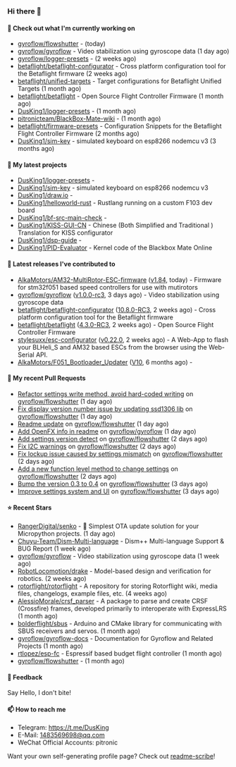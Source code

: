 ### Hi there 👋

#### 👷 Check out what I'm currently working on

- [gyroflow/flowshutter](https://github.com/gyroflow/flowshutter) -  (today)
- [gyroflow/gyroflow](https://github.com/gyroflow/gyroflow) - Video stabilization using gyroscope data (1 day ago)
- [gyroflow/logger-presets](https://github.com/gyroflow/logger-presets) -  (2 weeks ago)
- [betaflight/betaflight-configurator](https://github.com/betaflight/betaflight-configurator) - Cross platform configuration tool for the Betaflight firmware (2 weeks ago)
- [betaflight/unified-targets](https://github.com/betaflight/unified-targets) - Target configurations for Betaflight Unified Targets (1 month ago)
- [betaflight/betaflight](https://github.com/betaflight/betaflight) - Open Source Flight Controller Firmware (1 month ago)
- [DusKing1/logger-presets](https://github.com/DusKing1/logger-presets) -  (1 month ago)
- [pitronicteam/BlackBox-Mate-wiki](https://github.com/pitronicteam/BlackBox-Mate-wiki) -  (1 month ago)
- [betaflight/firmware-presets](https://github.com/betaflight/firmware-presets) - Configuration Snippets for the Betaflight Flight Controller Firmware (2 months ago)
- [DusKing1/sim-key](https://github.com/DusKing1/sim-key) - simulated keyboard on esp8266 nodemcu v3 (3 months ago)

#### 🌱 My latest projects

- [DusKing1/logger-presets](https://github.com/DusKing1/logger-presets) - 
- [DusKing1/sim-key](https://github.com/DusKing1/sim-key) - simulated keyboard on esp8266 nodemcu v3
- [DusKing1/draw.io](https://github.com/DusKing1/draw.io) - 
- [DusKing1/helloworld-rust](https://github.com/DusKing1/helloworld-rust) - Rustlang running on a custom F103 dev board
- [DusKing1/bf-src-main-check](https://github.com/DusKing1/bf-src-main-check) - 
- [DusKing1/KISS-GUI-CN](https://github.com/DusKing1/KISS-GUI-CN) - Chinese (Both Simplified and Traditional ) Translation for KISS configurator
- [DusKing1/dsp-guide](https://github.com/DusKing1/dsp-guide) - 
- [DusKing1/PID-Evaluator](https://github.com/DusKing1/PID-Evaluator) - Kernel code of the Blackbox Mate Online

#### 🔭 Latest releases I've contributed to

- [AlkaMotors/AM32-MultiRotor-ESC-firmware](https://github.com/AlkaMotors/AM32-MultiRotor-ESC-firmware) ([v1.84](https://github.com/AlkaMotors/AM32-MultiRotor-ESC-firmware/releases/tag/v1.84), today) - Firmware for stm32f051 based speed controllers for use with mutirotors
- [gyroflow/gyroflow](https://github.com/gyroflow/gyroflow) ([v1.0.0-rc3](https://github.com/gyroflow/gyroflow/releases/tag/v1.0.0-rc3), 3 days ago) - Video stabilization using gyroscope data
- [betaflight/betaflight-configurator](https://github.com/betaflight/betaflight-configurator) ([10.8.0-RC3](https://github.com/betaflight/betaflight-configurator/releases/tag/10.8.0-RC3), 2 weeks ago) - Cross platform configuration tool for the Betaflight firmware
- [betaflight/betaflight](https://github.com/betaflight/betaflight) ([4.3.0-RC3](https://github.com/betaflight/betaflight/releases/tag/4.3.0-RC3), 2 weeks ago) - Open Source Flight Controller Firmware
- [stylesuxx/esc-configurator](https://github.com/stylesuxx/esc-configurator) ([v0.22.0](https://github.com/stylesuxx/esc-configurator/releases/tag/v0.22.0), 2 weeks ago) - A Web-App to flash your BLHeli_S and AM32 based ESCs from the browser using the Web-Serial API.
- [AlkaMotors/F051_Bootloader_Updater](https://github.com/AlkaMotors/F051_Bootloader_Updater) ([V10](https://github.com/AlkaMotors/F051_Bootloader_Updater/releases/tag/V10), 6 months ago) - 

#### 🔨 My recent Pull Requests

- [Refactor settings write method, avoid hard-coded writing](https://github.com/gyroflow/flowshutter/pull/25) on [gyroflow/flowshutter](https://github.com/gyroflow/flowshutter) (1 day ago)
- [Fix display version number issue by updating ssd1306 lib](https://github.com/gyroflow/flowshutter/pull/24) on [gyroflow/flowshutter](https://github.com/gyroflow/flowshutter) (1 day ago)
- [Readme update](https://github.com/gyroflow/flowshutter/pull/23) on [gyroflow/flowshutter](https://github.com/gyroflow/flowshutter) (1 day ago)
- [Add OpenFX info in readme](https://github.com/gyroflow/gyroflow/pull/185) on [gyroflow/gyroflow](https://github.com/gyroflow/gyroflow) (1 day ago)
- [Add settings version detect](https://github.com/gyroflow/flowshutter/pull/22) on [gyroflow/flowshutter](https://github.com/gyroflow/flowshutter) (2 days ago)
- [Fix I2C warnings](https://github.com/gyroflow/flowshutter/pull/21) on [gyroflow/flowshutter](https://github.com/gyroflow/flowshutter) (2 days ago)
- [Fix lockup issue caused by settings mismatch](https://github.com/gyroflow/flowshutter/pull/20) on [gyroflow/flowshutter](https://github.com/gyroflow/flowshutter) (2 days ago)
- [Add a new function level method to change settings](https://github.com/gyroflow/flowshutter/pull/19) on [gyroflow/flowshutter](https://github.com/gyroflow/flowshutter) (2 days ago)
- [Bump the version 0.3 to 0.4](https://github.com/gyroflow/flowshutter/pull/18) on [gyroflow/flowshutter](https://github.com/gyroflow/flowshutter) (3 days ago)
- [Improve settings system and UI](https://github.com/gyroflow/flowshutter/pull/17) on [gyroflow/flowshutter](https://github.com/gyroflow/flowshutter) (3 days ago)

#### ⭐ Recent Stars

- [RangerDigital/senko](https://github.com/RangerDigital/senko) - 🦊 Simplest OTA update solution for your Micropython projects. (1 day ago)
- [Chuyu-Team/Dism-Multi-language](https://github.com/Chuyu-Team/Dism-Multi-language) - Dism&#43;&#43; Multi-language Support &amp; BUG Report (1 week ago)
- [gyroflow/gyroflow](https://github.com/gyroflow/gyroflow) - Video stabilization using gyroscope data (1 week ago)
- [RobotLocomotion/drake](https://github.com/RobotLocomotion/drake) - Model-based design and verification for robotics. (2 weeks ago)
- [rotorflight/rotorflight](https://github.com/rotorflight/rotorflight) - A repository for storing Rotorflight wiki, media files, changelogs, example files, etc. (4 weeks ago)
- [AlessioMorale/crsf_parser](https://github.com/AlessioMorale/crsf_parser) - A package to parse and create CRSF (Crossfire) frames, developed primarily to interoperate with ExpressLRS (1 month ago)
- [bolderflight/sbus](https://github.com/bolderflight/sbus) - Arduino and CMake library for communicating with SBUS receivers and servos. (1 month ago)
- [gyroflow/gyroflow-docs](https://github.com/gyroflow/gyroflow-docs) - Documentation for Gyroflow and Related Projects (1 month ago)
- [rtlopez/esp-fc](https://github.com/rtlopez/esp-fc) - Espressif based budget flight controller (1 month ago)
- [gyroflow/flowshutter](https://github.com/gyroflow/flowshutter) -  (1 month ago)

#### 💬 Feedback

Say Hello, I don't bite!

#### 📫 How to reach me

- Telegram: https://t.me/DusKing
- E-Mail: 1483569698@qq.com
- WeChat Official Accounts: pitronic

Want your own self-generating profile page? Check out [readme-scribe](https://github.com/muesli/readme-scribe)!
